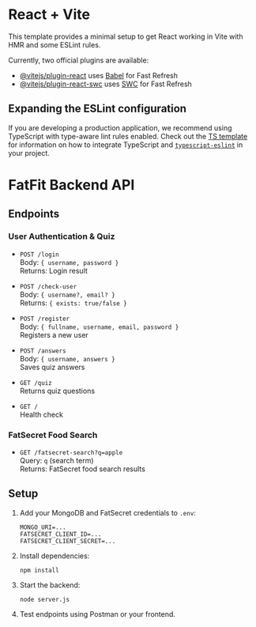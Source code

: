 # React + Vite

This template provides a minimal setup to get React working in Vite with HMR and some ESLint rules.

Currently, two official plugins are available:

- [@vitejs/plugin-react](https://github.com/vitejs/vite-plugin-react/blob/main/packages/plugin-react) uses [Babel](https://babeljs.io/) for Fast Refresh
- [@vitejs/plugin-react-swc](https://github.com/vitejs/vite-plugin-react/blob/main/packages/plugin-react-swc) uses [SWC](https://swc.rs/) for Fast Refresh

## Expanding the ESLint configuration

If you are developing a production application, we recommend using TypeScript with type-aware lint rules enabled. Check out the [TS template](https://github.com/vitejs/vite/tree/main/packages/create-vite/template-react-ts) for information on how to integrate TypeScript and [`typescript-eslint`](https://typescript-eslint.io) in your project.

# FatFit Backend API

## Endpoints

### User Authentication & Quiz

- `POST /login`  
  Body: `{ username, password }`  
  Returns: Login result

- `POST /check-user`  
  Body: `{ username?, email? }`  
  Returns: `{ exists: true/false }`

- `POST /register`  
  Body: `{ fullname, username, email, password }`  
  Registers a new user

- `POST /answers`  
  Body: `{ username, answers }`  
  Saves quiz answers

- `GET /quiz`  
  Returns quiz questions

- `GET /`  
  Health check

### FatSecret Food Search

- `GET /fatsecret-search?q=apple`  
  Query: `q` (search term)  
  Returns: FatSecret food search results

## Setup

1. Add your MongoDB and FatSecret credentials to `.env`:
   ```
   MONGO_URI=...
   FATSECRET_CLIENT_ID=...
   FATSECRET_CLIENT_SECRET=...
   ```

2. Install dependencies:
   ```
   npm install
   ```

3. Start the backend:
   ```
   node server.js
   ```

4. Test endpoints using Postman or your frontend.
